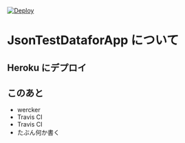 [![Deploy](https://www.herokucdn.com/deploy/button.png)](https://heroku.com/deploy)


# JsonTestDataforApp について

## Heroku にデプロイ

## このあと

* wercker
* Travis CI
* Travis CI
* たぶん何か書く
